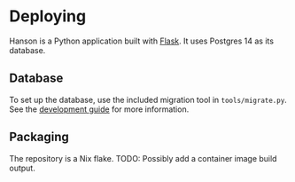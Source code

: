# Deploying

Hanson is a Python application built with [Flask][flask]. It uses Postgres 14 as
its database.

[flask]: https://flask.palletsprojects.com/en/2.2.x/

## Database

To set up the database, use the included migration tool in `tools/migrate.py`.
See the [development guide](development.md#database-setup) for more information.

## Packaging

The repository is a Nix flake. TODO: Possibly add a container image build output.
